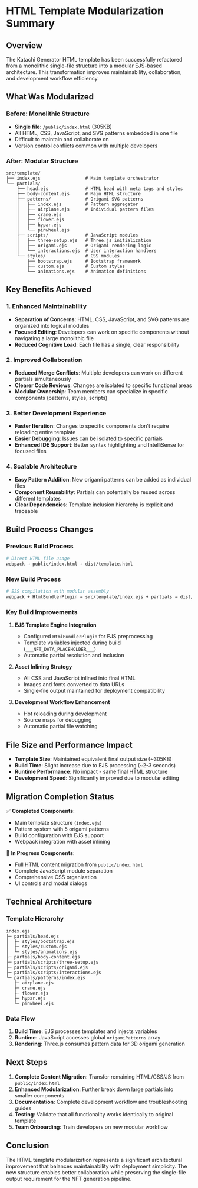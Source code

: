 # HTML Template Modularization Summary

## Overview

The Katachi Generator HTML template has been successfully refactored from a monolithic single-file structure into a modular EJS-based architecture. This transformation improves maintainability, collaboration, and development workflow efficiency.

## What Was Modularized

### Before: Monolithic Structure
- **Single file**: `/public/index.html` (305KB)
- All HTML, CSS, JavaScript, and SVG patterns embedded in one file
- Difficult to maintain and collaborate on
- Version control conflicts common with multiple developers

### After: Modular Structure
```
src/template/
├── index.ejs                 # Main template orchestrator
└── partials/
    ├── head.ejs              # HTML head with meta tags and styles
    ├── body-content.ejs      # Main HTML structure
    ├── patterns/             # Origami SVG patterns
    │   ├── index.ejs         # Pattern aggregator
    │   ├── airplane.ejs      # Individual pattern files
    │   ├── crane.ejs
    │   ├── flower.ejs
    │   ├── hypar.ejs
    │   └── pinwheel.ejs
    ├── scripts/              # JavaScript modules
    │   ├── three-setup.ejs   # Three.js initialization
    │   ├── origami.ejs       # Origami rendering logic
    │   └── interactions.ejs  # User interaction handlers
    └── styles/               # CSS modules
        ├── bootstrap.ejs     # Bootstrap framework
        ├── custom.ejs        # Custom styles
        └── animations.ejs    # Animation definitions
```

## Key Benefits Achieved

### 1. **Enhanced Maintainability**
- **Separation of Concerns**: HTML, CSS, JavaScript, and SVG patterns are organized into logical modules
- **Focused Editing**: Developers can work on specific components without navigating a large monolithic file
- **Reduced Cognitive Load**: Each file has a single, clear responsibility

### 2. **Improved Collaboration**
- **Reduced Merge Conflicts**: Multiple developers can work on different partials simultaneously
- **Clearer Code Reviews**: Changes are isolated to specific functional areas
- **Modular Ownership**: Team members can specialize in specific components (patterns, styles, scripts)

### 3. **Better Development Experience**
- **Faster Iteration**: Changes to specific components don't require reloading entire template
- **Easier Debugging**: Issues can be isolated to specific partials
- **Enhanced IDE Support**: Better syntax highlighting and IntelliSense for focused files

### 4. **Scalable Architecture**
- **Easy Pattern Addition**: New origami patterns can be added as individual files
- **Component Reusability**: Partials can potentially be reused across different templates
- **Clear Dependencies**: Template inclusion hierarchy is explicit and traceable

## Build Process Changes

### Previous Build Process
```bash
# Direct HTML file usage
webpack → public/index.html → dist/template.html
```

### New Build Process
```bash
# EJS compilation with modular assembly
webpack + HtmlBundlerPlugin → src/template/index.ejs + partials → dist/template.html
```

### Key Build Improvements

1. **EJS Template Engine Integration**
   - Configured `HtmlBundlerPlugin` for EJS preprocessing
   - Template variables injected during build (`___NFT_DATA_PLACEHOLDER___`)
   - Automatic partial resolution and inclusion

2. **Asset Inlining Strategy**
   - All CSS and JavaScript inlined into final HTML
   - Images and fonts converted to data URLs
   - Single-file output maintained for deployment compatibility

3. **Development Workflow Enhancement**
   - Hot reloading during development
   - Source maps for debugging
   - Automatic partial file watching

## File Size and Performance Impact

- **Template Size**: Maintained equivalent final output size (~305KB)
- **Build Time**: Slight increase due to EJS processing (~2-3 seconds)
- **Runtime Performance**: No impact - same final HTML structure
- **Development Speed**: Significantly improved due to modular editing

## Migration Completion Status

✅ **Completed Components**:
- Main template structure (`index.ejs`)
- Pattern system with 5 origami patterns
- Build configuration with EJS support
- Webpack integration with asset inlining

🔄 **In Progress Components**:
- Full HTML content migration from `public/index.html`
- Complete JavaScript module separation
- Comprehensive CSS organization
- UI controls and modal dialogs

## Technical Architecture

### Template Hierarchy
```
index.ejs
├─ partials/head.ejs
│  ├─ styles/bootstrap.ejs
│  ├─ styles/custom.ejs
│  └─ styles/animations.ejs
├─ partials/body-content.ejs
├─ partials/scripts/three-setup.ejs
├─ partials/scripts/origami.ejs
├─ partials/scripts/interactions.ejs
└─ partials/patterns/index.ejs
   ├─ airplane.ejs
   ├─ crane.ejs
   ├─ flower.ejs
   ├─ hypar.ejs
   └─ pinwheel.ejs
```

### Data Flow
1. **Build Time**: EJS processes templates and injects variables
2. **Runtime**: JavaScript accesses global `origamiPatterns` array
3. **Rendering**: Three.js consumes pattern data for 3D origami generation

## Next Steps

1. **Complete Content Migration**: Transfer remaining HTML/CSS/JS from `public/index.html`
2. **Enhanced Modularization**: Further break down large partials into smaller components
3. **Documentation**: Complete development workflow and troubleshooting guides
4. **Testing**: Validate that all functionality works identically to original template
5. **Team Onboarding**: Train developers on new modular workflow

## Conclusion

The HTML template modularization represents a significant architectural improvement that balances maintainability with deployment simplicity. The new structure enables better collaboration while preserving the single-file output requirement for the NFT generation pipeline.